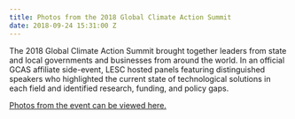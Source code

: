 ```yaml
---
title: Photos from the 2018 Global Climate Action Summit
date: 2018-09-24 15:31:00 Z
---
```


The 2018 Global Climate Action Summit brought together leaders from state and local governments and businesses from around the world. In an official GCAS affiliate side-event, LESC hosted panels featuring distinguished speakers who highlighted the current state of technological solutions in each field and identified research, funding, and policy gaps.

[Photos from the event can be viewed here.](http://unsdsn.org/news/2018/09/24/the-land-energy-nexus-in-climate-change-mitigation-photo-gallery/)